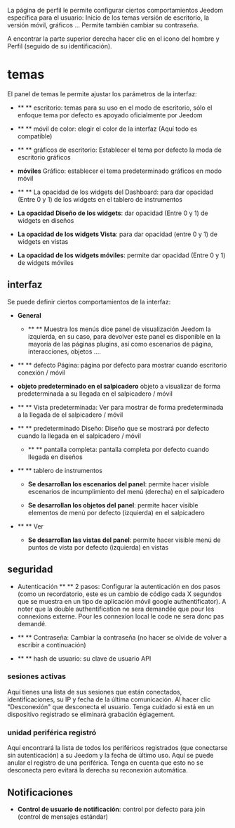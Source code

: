 La página de perfil le permite configurar ciertos comportamientos
Jeedom específica para el usuario: Inicio de los temas
versión de escritorio, la versión móvil, gráficos ... Permite
también cambiar su contraseña.

A encontrar la parte superior derecha hacer clic en el icono del hombre
y Perfil (seguido de su identificación).

temas
======

El panel de temas le permite ajustar los parámetros de la interfaz:

-   ** ** escritorio: temas para su uso en el modo de escritorio, sólo el enfoque
    tema por defecto es apoyado oficialmente por Jeedom

-   ** ** móvil de color: elegir el color de la interfaz
    (Aquí todo es compatible)

-   ** ** gráficos de escritorio: Establecer el tema por defecto
    la moda de escritorio gráficos

-   **móviles** Gráfico: establecer el tema predeterminado
    gráficos en modo móvil

-   ** ** La opacidad de los widgets del Dashboard: para dar opacidad
    (Entre 0 y 1) de los widgets en el tablero de instrumentos

-   **La opacidad Diseño de los widgets**: dar opacidad
    (Entre 0 y 1) de widgets en diseños

-   **La opacidad de los widgets Vista**: para dar opacidad (entre
    0 y 1) de widgets en vistas

-   **La opacidad de los widgets móviles**: permite dar opacidad
    (Entre 0 y 1) de widgets móviles

interfaz
---------

Se puede definir ciertos comportamientos de la interfaz:

-   **General**

    -   ** ** Muestra los menús dice panel de visualización Jeedom
        la izquierda, en su caso, para devolver este panel es
        disponible en la mayoría de las páginas plugins, así como
        escenarios de página, interacciones, objetos ....

-   ** ** defecto Página: página por defecto para mostrar cuando
    escritorio conexión / móvil

-   **objeto predeterminado en el salpicadero** objeto a visualizar de forma predeterminada
    a su llegada en el salpicadero / móvil

-   ** ** Vista predeterminada: Ver para mostrar de forma predeterminada a la llegada de
    el salpicadero / móvil

-   ** ** predeterminado Diseño: Diseño que se mostrará por defecto cuando
    la llegada en el salpicadero / móvil

    -   ** ** pantalla completa: pantalla completa por defecto cuando
        llegada en diseños

-   ** ** tablero de instrumentos

    -   **Se desarrollan los escenarios del panel**: permite hacer visible
        escenarios de incumplimiento del menú (derecha) en el salpicadero

    -   **Se desarrollan los objetos del panel**: permite hacer visible
        elementos de menú por defecto (izquierda) en el salpicadero

-   ** ** Ver

    -   **Se desarrollan las vistas del panel**: permite hacer visible
        menú de puntos de vista por defecto (izquierda) en vistas

seguridad
--------

-   Autenticación ** ** 2 pasos: Configurar
    la autenticación en dos pasos (como un recordatorio, este es un cambio de código
    cada X segundos que se muestra en un tipo de aplicación móvil
    google authentificator). A noter que la double authentification ne sera demandée que pour les connexions externe. Pour les connexion local le code ne sera donc pas demandé.

-   ** ** Contraseña: Cambiar la contraseña (no hacer
    se olvide de volver a escribir a continuación)

-   ** ** hash de usuario: su clave de usuario API

### sesiones activas

Aquí tienes una lista de sus sesiones que están conectados, identificaciones,
su IP y fecha de la última comunicación. Al hacer clic
"Desconexión" que desconecta el usuario. Tenga cuidado si está en
un dispositivo registrado se eliminará grabación églagement.

### unidad periférica registró

Aquí encontrará la lista de todos los periféricos registrados (que
conectarse sin autenticación) a su Jeedom y la fecha de
último uso. Aquí se puede anular el registro de una
periférica. Tenga en cuenta que esto no se desconecta pero evitará la derecha
su reconexión automática.

Notificaciones
-------------

-   **Control de usuario de notificación**: control por defecto para
    join (control de mensajes estándar)


